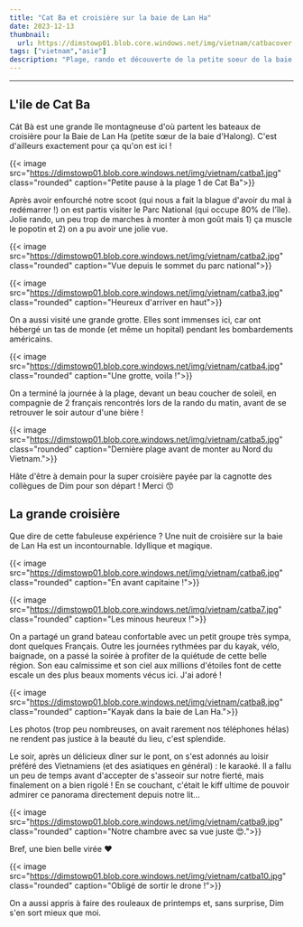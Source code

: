 ```yaml
---
title: "Cat Ba et croisière sur la baie de Lan Ha"
date: 2023-12-13
thumbnail:
  url: https://dimstowp01.blob.core.windows.net/img/vietnam/catbacover.jpg
tags: ["vietnam","asie"]
description: "Plage, rando et découverte de la petite soeur de la baie d'Halong."
---
```

---

## L'ile de Cat Ba

Cát Bà est une grande île montagneuse d'où partent les bateaux de croisière pour la Baie de Lan Ha (petite sœur de la baie d'Halong). C'est d'ailleurs exactement pour ça qu'on est ici !

{{< image src="https://dimstowp01.blob.core.windows.net/img/vietnam/catba1.jpg" class="rounded" caption="Petite pause à la plage 1 de Cat Ba">}}

Après avoir enfourché notre scoot (qui nous a fait la blague d'avoir du mal à redémarrer !) on est partis visiter le Parc National (qui occupe 80% de l'île). Jolie rando, un peu trop de marches à monter à mon goût mais 1) ça muscle le popotin et 2) on a pu avoir une jolie vue.

{{< image src="https://dimstowp01.blob.core.windows.net/img/vietnam/catba2.jpg" class="rounded" caption="Vue depuis le sommet du parc national">}}

{{< image src="https://dimstowp01.blob.core.windows.net/img/vietnam/catba3.jpg" class="rounded" caption="Heureux d'arriver en haut">}}

On a aussi visité une grande grotte. Elles sont immenses ici, car ont hébergé un tas de monde (et même un hopital) pendant les bombardements américains.

{{< image src="https://dimstowp01.blob.core.windows.net/img/vietnam/catba4.jpg" class="rounded" caption="Une grotte, voila !">}}

On a terminé la journée à la plage, devant un beau coucher de soleil, en compagnie de 2 français rencontrés lors de la rando du matin, avant de se retrouver le soir autour d'une bière !

{{< image src="https://dimstowp01.blob.core.windows.net/img/vietnam/catba5.jpg" class="rounded" caption="Dernière plage avant de monter au Nord du Vietnam.">}}

Hâte d'être à demain pour la super croisière payée par la cagnotte des collègues de Dim pour son départ ! Merci 😙

## La grande croisière

Que dire de cette fabuleuse expérience ? Une nuit de croisière sur la baie de Lan Ha est un incontournable. Idyllique et magique.

{{< image src="https://dimstowp01.blob.core.windows.net/img/vietnam/catba6.jpg" class="rounded" caption="En avant capitaine !">}}

{{< image src="https://dimstowp01.blob.core.windows.net/img/vietnam/catba7.jpg" class="rounded" caption="Les minous heureux !">}}

On a partagé un grand bateau confortable avec un petit groupe très sympa, dont quelques Français.
Outre les journées rythmées par du kayak, vélo, baignade, on a passé la soirée à profiter de la quiétude de cette belle région. Son eau calmissime et son ciel aux millions d'étoiles font de cette escale un des plus beaux moments vécus ici. J'ai adoré !

{{< image src="https://dimstowp01.blob.core.windows.net/img/vietnam/catba8.jpg" class="rounded" caption="Kayak dans la baie de Lan Ha.">}}

Les photos (trop peu nombreuses, on avait rarement nos téléphones hélas) ne rendent pas justice à la beauté du lieu, c'est splendide.

Le soir, après un délicieux dîner sur le pont, on s'est adonnés au loisir préféré des Vietnamiens (et des asiatiques en général) : le karaoké. Il a fallu un peu de temps avant d'accepter de s'asseoir sur notre fierté, mais finalement on a bien rigolé !
En se couchant, c'était le kiff ultime de pouvoir admirer ce panorama directement depuis notre lit...

{{< image src="https://dimstowp01.blob.core.windows.net/img/vietnam/catba9.jpg" class="rounded" caption="Notre chambre avec sa vue juste 😍.">}}

Bref, une bien belle virée ❤️

{{< image src="https://dimstowp01.blob.core.windows.net/img/vietnam/catba10.jpg" class="rounded" caption="Obligé de sortir le drone !">}}

On a aussi appris à faire des rouleaux de printemps et, sans surprise, Dim s'en sort mieux que moi.
